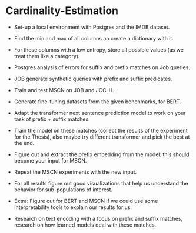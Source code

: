 # Cardinality-Estimation



* Set-up a local environment with Postgres and the IMDB dataset.
  
  

* Find the min and max of all columns an create a dictionary with it.

*  For those columns with a low entropy, store all possible values (as we treat them like a category).

*  Postgres analysis of errors for suffix and prefix matches on Job queries.

* JOB generate synthetic queries with prefix and suffix predicates.

* Train and test MSCN on JOB and JCC-H.

* Generate fine-tuning datasets from the given benchmarks, for BERT.

*  Adapt the transformer next sentence prediction model to work on your task of prefix + suffix matches. 

* Train the model on these matches (collect the results of the experiment for the Thesis), also maybe try different transformer and pick the best at the end.

* Figure out and extract the prefix embedding from the model: this should become your input for MSCN. 

* Repeat the MSCN experiments with the new input. 

*  For all results figure out good visualizations that help us understand the behavior for sub-populations of interest. 

*  Extra: Figure out for BERT and MSCN if we could use some interpretability tools to explain our results for us. 

* Research on text encoding with a focus on prefix and suffix matches, research on how learned models deal with these matches.   

